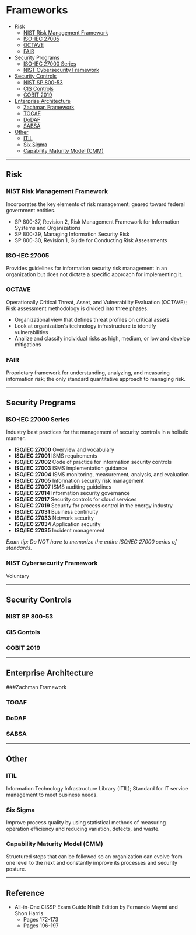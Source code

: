 # Frameworks

* [Risk](#risk)
   * [NIST Risk Management Framework](#nist-risk-management-framework)
   * [ISO-IEC 27005](#iso-iec-27005)
   * [OCTAVE](#octave)
   * [FAIR](#fair)
* [Security Programs](#security-programs)
   * [ISO-IEC 27000 Series](#iso-iec-27000-series)
   * [NIST Cybersecurity Framework](#nist-cybersecurity-framework)
* [Security Controls](#security-controls)
   * [NIST SP 800-53](#nist-sp-800-53)
   * [CIS Controls](#cis-controls)
   * [COBIT 2019](#cobit-2019)
* [Enterprise Architecture](#enterprise-architecture)
   * [Zachman Framework](#zachman-framework)
   * [TOGAF](#togaf)
   * [DoDAF](#dodaf)
   * [SABSA](#sabsa)
* [Other](#other)
   * [ITIL](#itil)
   * [Six Sigma](#six-sigma)
   * [Capability Maturity Model (CMM)](#capability-maturity-model-(cmm))

**********************************************************************   
## Risk

### NIST Risk Management Framework
Incorporates the key elements of risk management; geared toward federal government entities.
* SP 800-37, Revision 2, Risk Management Framework for Information Systems and Organizations
* SP 800-39, Managing Information Security Risk
* SP 800-30, Revision 1, Guide for Conducting Risk Assessments
   
### ISO-IEC 27005
Provides guidelines for information security risk management in an organization but does not dictate a specific approach for implementing it.

### OCTAVE
Operationally Critical Threat, Asset, and Vulnerability Evaluation (OCTAVE); Risk assessment methodology is divided into three phases.
* Organizational view that defines threat profiles on critical assets
* Look at organization's technology infrastructure to identify vulnerabilities
* Analize and classify individual risks as high, medium, or low and develop mitigations

### FAIR
Proprietary framework for understanding, analyzing, and measuring information risk; the only standard quantitative approach to managing risk.

**********************************************************************   
## Security Programs

### ISO-IEC 27000 Series
Industry best practices for the management of security controls in a holistic manner.
* **ISO/IEC 27000** Overview and vocabulary
* **ISO/IEC 27001** ISMS requirements
* **ISO/IEC 27002** Code of practice for information security controls
* **ISO/IEC 27003** ISMS implementation guidance
* **ISO/IEC 27004** ISMS monitoring, measurement, analysis, and evaluation
* **ISO/IEC 27005** Information security risk management
* **ISO/IEC 27007** ISMS auditing guidelines
* **ISO/IEC 27014** Information security governance
* **ISO/IEC 27017** Security controls for cloud services
* **ISO/IEC 27019** Security for process control in the energy industry
* **ISO/IEC 27031** Business continuity
* **ISO/IEC 27033** Network security
* **ISO/IEC 27034** Application security
* **ISO/IEC 27035** Incident management

*Exam tip: Do NOT have to memorize the entire ISO/IEC 27000 series of standards.*

### NIST Cybersecurity Framework
Voluntary 

********************************************************************** 
## Security Controls

### NIST SP 800-53

### CIS Contols

### COBIT 2019

**********************************************************************
## Enterprise Architecture

###Zachman Framework
### TOGAF
### DoDAF
### SABSA
   
**********************************************************************   
## Other

### ITIL
Information Technology Infrastructure Library (ITIL); Standard for IT service management to meet business needs.
 
### Six Sigma
Improve process quality by using statistical methods of measuring operation efficiency and reducing variation, defects, and waste.  
 
### Capability Maturity Model (CMM)
Structured steps that can be followed so an organization can evolve from one level to the next and constantly improve its processes and security posture.

********************************************************************** 
## Reference
* All-in-One CISSP Exam Guide Ninth Edition by Fernando Maymi and Shon Harris
   * Pages 172-173
   * Pages 196-197
